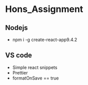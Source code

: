 # Hons_Assignment

## Nodejs
- npm i -g create-react-app9.4.2

## VS code
- Simple react snippets
- Prettier
- formatOnSave == true


